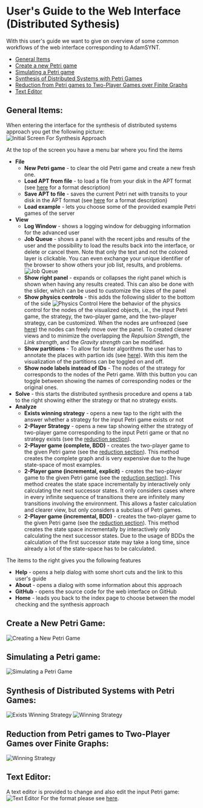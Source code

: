 User's Guide to the Web Interface (Distributed Sythesis)
========================================================

With this user's guide we want to give on overview of some common workflows of the web interface corresponding to AdamSYNT.

- [General Items](#GeneralItems)
- [Create a new Petri game](#CreateAPetriGame)
- [Simulating a Petri game](#SimulatingAPetriGame)
- [Synthesis of Distributed Systems with Petri Games](#SynthesisOfDistributedSystemsWithPetriGames)
- [Reduction from Petri games to Two-Player Games over Finite Graphs](#reduction)
- [Text Editor](#textEditor)


General Items:
--------------
<a name="GeneralItems"></a>
When entering the interface for the synthesis of distributed systems approach you get the following picture:
![Initial Screen For Synthesis Approach](screenshots/synt_start.png)

At the top of the screen you have a menu bar where you find the items

- **File**
  * **New Petri game** - to clear the old Petri game and create a new fresh one.
  * **Load APT from file** - to load a file from your disk in the APT format (see [here](https://uol.de/f/2/dept/informatik/ag/csd/adam/Format.pdf) for a format description)
  * **Save APT to file** - saves the current Petri net with transits to your disk in the APT format (see [here](https://uol.de/f/2/dept/informatik/ag/csd/adam/Format.pdf) for a format description)
  * **Load example** - lets you choose some of the provided example Petri games of the server
- **View**
  * **Log Window** - shows a logging window for debugging information for the advanced user
  * **Job Queue** - shows a panel with the recent jobs and results of the user and the possibility to load the results back into the interface, or delete or cancel them. Note that only the text and not the colored layer is clickable. You can even exchange your unique identifier of the browser to show others your job list, results, and problems.
![Job Queue](screenshots/synt_job_queue.png)
  * **Show right panel** - expands or collapses the right panel which is shown when having any results created. This can also be done with the slider, which can be used to customize the sizes of the panel
  * **Show physics controls** - this adds the following slider to the bottom of the side
![Physics Control](../mc/screenshots/mc_physics_control_4k.png)
Here the behavior of the physics control for the nodes of the visualized objects, i.e., the input Petri game, the strategy, the two-player game, and the two-player strategy, can be customized. When the nodes are unfreezed (see [here](#unfreeze)) the nodes can freely move over the panel. To created clearer views and to minimize the overlapping the *Repulsion Strength*, the *Link strength*, and the *Gravity strength* can be modified.
  * **Show partitions** - To allow for faster algorithms the user has to annotate the places with partion ids (see [here](#partitions)). With this item the visualization of the partitions can be toggled on and off.
  * **Show node labels instead of IDs** - The nodes of the strategy for corresponds to the nodes of the Petri game. With this button you can toggle between showing the names of corresponding nodes or the original ones.
- **Solve** - this starts the distributed synthesis procedure and opens a tab to the right showing either the strategy or that no strategy exists.
- **Analyze**
  * **Exists winning strategy** - opens a new tap to the right with the answer whether a strategy for the input Petri game exists or not
  * **2-Player Strategy** - opens a new tap showing either the strategy of two-player game corresponding to the input Petri game or that no strategy exists (see the [reduction section](#reduction)).
  * **2-Player game (complete, BDD)** - creates the two-player game to the given Petri game (see the [reduction section](#reduction)). This method creates the complete graph and is very expensive due to the huge state-space of most examples.
  * **2-Player game (incremental, explicit)** - creates the two-player game to the given Petri game (see the [reduction section](#reduction)). This method creates the state space incrementally by interactively only calculating the next successor states. It only considers cases where in every infinite sequence of transitions there are infinitely many transitions involving the environment. This allows a faster calculation and clearer view, but only considers a subclass of Petri games.
  * **2-Player game (incremental, BDD)** - creates the two-player game to the given Petri game (see the [reduction section](#reduction)). This method creates the state space incrementally by interactively only calculating the next successor states. Due to the usage of BDDs the calculation of the first successor state may take a long time, since already a lot of the state-space has to be calculated.

The items to the right gives you the following features

- **Help** - opens a help dialog with some short cuts and the link to this user's guide
- **About** - opens a dialog with some information about this approach
- **GitHub** - opens the source code for the web interface on GitHub
- **Home** - leads you back to the index page to choose between the model checking and the synthesis approach

Create a New Petri Game:
------------------------
<a name="CreateAPetriGame"></a>
![Creating a New Petri Game](screenshots/synt_leftMenu.png)

Simulating a Petri game:
------------------------
<a name="SimulatingAPetriGame"></a>
![Simulating a Petri Game](screenshots/synt_simulation.png)

Synthesis of Distributed Systems with Petri Games:
--------------------------------------------------
<a name="SynthesisOfDistributedSystemsWithPetriGames"></a>

![Exists Winning Strategy](screenshots/synt_exstrat.png)
![Winning Strategy](screenshots/synt_strat.png)

Reduction from Petri games to Two-Player Games over Finite Graphs:
------------------------------------------------------------------
<a name="reduction"></a>
![Winning Strategy](screenshots/synt_twoplayer_strat.png)



Text Editor:
------------
<a name="textEditor"></a>
A text editor is provided to change and also edit the input Petri game:
![Text Editor](screenshots/synt_apt_editor.png)
For the format please see [here](https://uol.de/f/2/dept/informatik/ag/csd/adam/Format.pdf).
